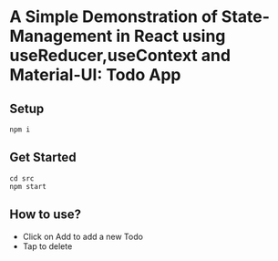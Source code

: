 # A Simple Demonstration of State-Management in React using useReducer,useContext and Material-UI: Todo App



## Setup
```
npm i
```

## Get Started

```
cd src
npm start
```

## How to use?

- Click on Add to add a new Todo
- Tap to delete


